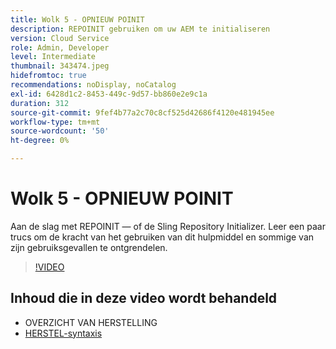 ```yaml
---
title: Wolk 5 - OPNIEUW POINIT
description: REPOINIT gebruiken om uw AEM te initialiseren
version: Cloud Service
role: Admin, Developer
level: Intermediate
thumbnail: 343474.jpeg
hidefromtoc: true
recommendations: noDisplay, noCatalog
exl-id: 6428d1c2-8453-449c-9d57-bb860e2e9c1a
duration: 312
source-git-commit: 9fef4b77a2c70c8cf525d42686f4120e481945ee
workflow-type: tm+mt
source-wordcount: '50'
ht-degree: 0%

---
```


# Wolk 5 - OPNIEUW POINIT

Aan de slag met REPOINIT — of de Sling Repository Initializer. Leer een paar trucs om de kracht van het gebruiken van dit hulpmiddel en sommige van zijn gebruiksgevallen te ontgrendelen.

>[!VIDEO](https://video.tv.adobe.com/v/343474?quality=12&learn=on)

## Inhoud die in deze video wordt behandeld

+ OVERZICHT VAN HERSTELLING
+ [HERSTEL-syntaxis](https://sling.apache.org/documentation/bundles/repository-initialization.html#appendix-a-repoinit-syntax-parser-test-scenarios-1)
